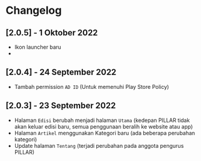 # Changelog

## [2.0.5] - 1 Oktober 2022
* Ikon launcher baru
* 

## [2.0.4] - 24 September 2022
* Tambah permission `AD ID` (Untuk memenuhi Play Store Policy)

## [2.0.3] - 23 September 2022
* Halaman `Edisi` berubah menjadi halaman `Utama` (kedepan PILLAR tidak akan keluar edisi baru, semua penggunaan beralih ke website atau app)
* Halaman `Artikel` menggunakan Kategori baru (ada beberapa perubahan kategori)
* Update halaman `Tentang` (terjadi perubahan pada anggota pengurus PILLAR)